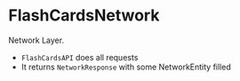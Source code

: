 # FlashCardsNetwork

Network Layer.
- `FlashCardsAPI` does all requests
- It returns `NetworkResponse` with some NetworkEntity filled
